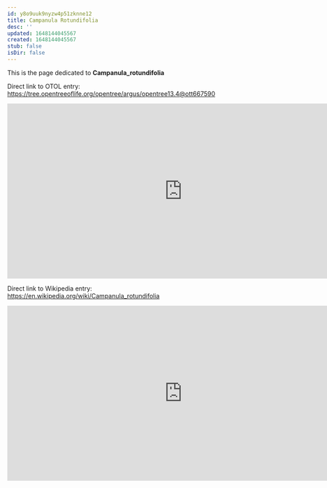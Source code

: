 ```yaml
---
id: y8o9uuk9nyzw4p51zknne12
title: Campanula Rotundifolia
desc: ''
updated: 1648144045567
created: 1648144045567
stub: false
isDir: false
---
```

This is the page dedicated to **Campanula_rotundifolia**


Direct link to OTOL entry: https://tree.opentreeoflife.org/opentree/argus/opentree13.4@ott667590



<html>
    <body>
    <iframe src="https://tree.opentreeoflife.org/opentree/argus/opentree13.4@ott667590"
    width="800" height="400" frameborder="0" allowfullscreen> </iframe>
    </body>
</html>
    


Direct link to Wikipedia entry: https://en.wikipedia.org/wiki/Campanula_rotundifolia



<html>
    <body>
    <iframe src="https://en.wikipedia.org/wiki/Campanula_rotundifolia"
    width="800" height="400" frameborder="0" allowfullscreen> </iframe>
    </body>
</html>
    
